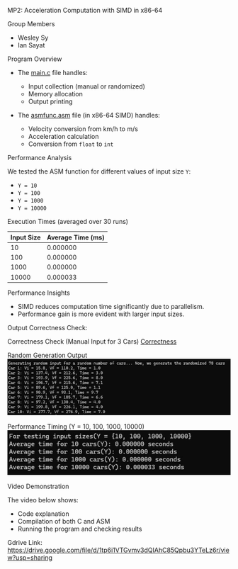  MP2: Acceleration Computation with SIMD in x86-64

Group Members
- Wesley Sy
- Ian Sayat

 Program Overview

- The [main.c](main.c) file handles:
  - Input collection (manual or randomized)
  - Memory allocation
  - Output printing

- The [asmfunc.asm](asmfunc.asm) file (in x86-64 SIMD) handles:
  - Velocity conversion from km/h to m/s
  - Acceleration calculation
  - Conversion from `float` to `int`


Performance Analysis

We tested the ASM function for different values of input size `Y`:
- `Y = 10`
- `Y = 100`
- `Y = 1000`
- `Y = 10000` 

Execution Times (averaged over 30 runs)

| Input Size | Average Time (ms) |
|------------|-------------------|
| 10         | 0.000000            |
| 100        | 0.000000           |
| 1000       | 0.000000           |
| 10000      | 0.000033            |

 Performance Insights
- SIMD reduces computation time significantly due to parallelism.
- Performance gain is more evident with larger input sizes.


Output Correctness Check:

Correctness Check (Manual Input for 3 Cars)
[Correctness](manual-inputting.jpg)

Random Generation Output
![Random Output](generating-random-input.jpg)

Performance Timing (Y = 10, 100, 1000, 10000)
![Timing](averagetime.jpg)





Video Demonstration

The video below shows:
- Code explanation
- Compilation of both C and ASM
- Running the program and checking results

Gdrive Link:
https://drive.google.com/file/d/1tp6i1VTGvmv3dQIAhC85Qpbu3YTeLz6r/view?usp=sharing
